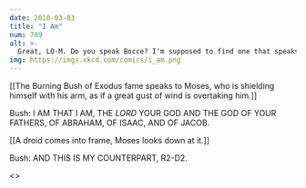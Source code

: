 ```yaml
---
date: 2010-03-03
title: "I Am"
num: 709
alt: >-
  Great, LO-M. Do you speak Bocce? I'm supposed to find one that speaks Bocce.
img: https://imgs.xkcd.com/comics/i_am.png
---
```

[[The Burning Bush of Exodus fame speaks to Moses, who is shielding himself with his arm, as if a great gust of wind is overtaking him.]]

Bush: I AM THAT I AM, THE *LORD* YOUR GOD AND THE GOD OF YOUR FATHERS, OF ABRAHAM, OF ISAAC, AND OF JACOB.

[[A droid comes into frame, Moses looks down at it.]]

Bush: AND THIS IS MY COUNTERPART, R2-D2.

<<BLEEP BLOOP>>

